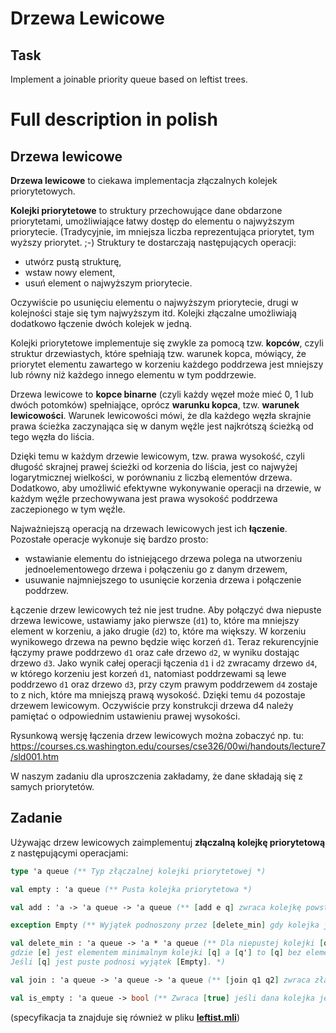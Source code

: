 # Drzewa Lewicowe

## Task

Implement a joinable priority queue based on leftist trees.

# Full description in polish

## Drzewa lewicowe

**Drzewa lewicowe** to ciekawa implementacja złączalnych kolejek priorytetowych.

**Kolejki priorytetowe** to struktury przechowujące dane obdarzone priorytetami, umożliwiające łatwy dostęp do elementu o najwyższym priorytecie. (Tradycyjnie, im mniejsza liczba reprezentująca priorytet, tym wyższy priorytet. ;-) Struktury te dostarczają następujących operacji:
- utwórz pustą strukturę,
- wstaw nowy element,
- usuń element o najwyższym priorytecie.

Oczywiście po usunięciu elementu o najwyższym priorytecie, drugi w kolejności staje się tym najwyższym itd. Kolejki złączalne umożliwiają dodatkowo łączenie dwóch kolejek w jedną.

Kolejki priorytetowe implementuje się zwykle za pomocą tzw. **kopców**, czyli struktur drzewiastych, które spełniają tzw. warunek kopca, mówiący, że priorytet elementu zawartego w korzeniu każdego poddrzewa jest mniejszy lub równy niż każdego innego elementu w tym poddrzewie.

Drzewa lewicowe to **kopce binarne** (czyli każdy węzeł może mieć 0, 1 lub dwóch potomków) spełniające, oprócz **warunku kopca**, tzw. **warunek lewicowości**. Warunek lewicowości mówi, że dla każdego węzła skrajnie prawa ścieżka zaczynająca się w danym węźle jest najkrótszą ścieżką od tego węzła do liścia.

Dzięki temu w każdym drzewie lewicowym, tzw. prawa wysokość, czyli długość skrajnej prawej ścieżki od korzenia do liścia, jest co najwyżej logarytmicznej wielkości, w porównaniu z liczbą elementów drzewa. Dodatkowo, aby umożliwić efektywne wykonywanie operacji na drzewie, w każdym węźle przechowywana jest prawa wysokość poddrzewa zaczepionego w tym węźle.

Najważniejszą operacją na drzewach lewicowych jest ich **łączenie**. Pozostałe operacje wykonuje się bardzo prosto:

- wstawianie elementu do istniejącego drzewa polega na utworzeniu jednoelementowego drzewa i połączeniu go z danym drzewem,
- usuwanie najmniejszego to usunięcie korzenia drzewa i połączenie poddrzew.

Łączenie drzew lewicowych też nie jest trudne. Aby połączyć dwa niepuste drzewa lewicowe, ustawiamy jako pierwsze (`d1`) to, które ma mniejszy element w korzeniu, a jako drugie (`d2`) to, które ma większy. W korzeniu wynikowego drzewa na pewno będzie więc korzeń `d1`. Teraz rekurencyjnie łączymy prawe poddrzewo `d1` oraz całe drzewo `d2`, w wyniku dostając drzewo `d3`. Jako wynik całej operacji łączenia `d1` i `d2` zwracamy drzewo `d4`, w którego korzeniu jest korzeń `d1`, natomiast poddrzewami są lewe poddrzewo `d1` oraz drzewo `d3`, przy czym prawym poddrzewem `d4` zostaje to z nich, które ma mniejszą prawą wysokość. Dzięki temu `d4` pozostaje drzewem lewicowym. Oczywiście przy konstrukcji drzewa d4 należy pamiętać o odpowiednim ustawieniu prawej wysokości.

Rysunkową wersję łączenia drzew lewicowych można zobaczyć np. tu:
https://courses.cs.washington.edu/courses/cse326/00wi/handouts/lecture7/sld001.htm

W naszym zadaniu dla uproszczenia zakładamy, że dane składają się z samych priorytetów.

## Zadanie

Używając drzew lewicowych zaimplementuj **złączalną kolejkę priorytetową** z następującymi operacjami:

```ocaml
type 'a queue (** Typ złączalnej kolejki priorytetowej *) 

val empty : 'a queue (** Pusta kolejka priorytetowa *) 

val add : 'a -> 'a queue -> 'a queue (** [add e q] zwraca kolejkę powstałą z dołączenia elementu [e] do kolejki [q] *) 

exception Empty (** Wyjątek podnoszony przez [delete_min] gdy kolejka jest pusta *) 

val delete_min : 'a queue -> 'a * 'a queue (** Dla niepustej kolejki [q], [delete_min q] zwraca parę [(e,q')] 
gdzie [e] jest elementem minimalnym kolejki [q] a [q'] to [q] bez elementu [e]. 
Jeśli [q] jest puste podnosi wyjątek [Empty]. *) 

val join : 'a queue -> 'a queue -> 'a queue (** [join q1 q2] zwraca złączenie kolejek [q1] i [q2] *) 

val is_empty : 'a queue -> bool (** Zwraca [true] jeśli dana kolejka jest pusta. W przeciwnym razie [false] *) 
```
(specyfikacja ta znajduje się również w pliku [**leftist.mli**](https://github.com/patjed41/WPF/blob/master/task2/src/leftist.mli))

